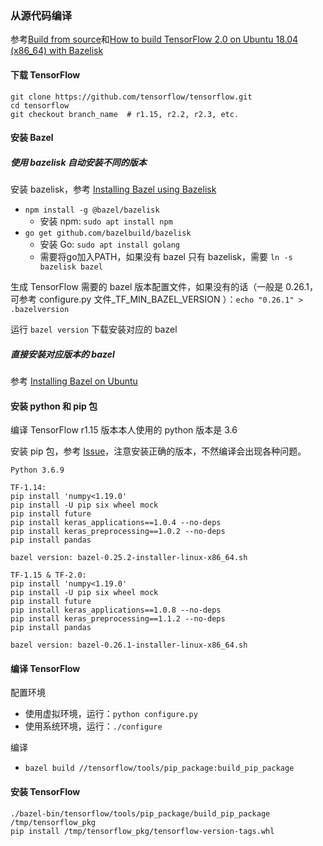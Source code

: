 ### 从源代码编译

参考[Build from source](https://www.tensorflow.org/install/source)和[How to build TensorFlow 2.0 on Ubuntu 18.04 (x86_64) with Bazelisk](https://gist.github.com/philwo/f3a8144e46168f23e40f291ffe92e63c)

#### 下载 TensorFlow

```
git clone https://github.com/tensorflow/tensorflow.git
cd tensorflow
git checkout branch_name  # r1.15, r2.2, r2.3, etc.
```

#### 安装 Bazel

##### 使用 bazelisk 自动安装不同的版本

安装 bazelisk，参考 [Installing Bazel using Bazelisk](https://docs.bazel.build/versions/3.4.0/install-bazelisk.html)

- `npm install -g @bazel/bazelisk`
  - 安装 npm: `sudo apt install npm`
- `go get github.com/bazelbuild/bazelisk`
  - 安装 Go: `sudo apt install golang`
  - 需要将go加入PATH，如果没有 bazel 只有 bazelisk，需要 `ln -s bazelisk bazel`

生成 TensorFlow 需要的 bazel 版本配置文件，如果没有的话（一般是 0.26.1，可参考 configure.py 文件_TF_MIN_BAZEL_VERSION ）：`echo "0.26.1" > .bazelversion`

运行 `bazel version` 下载安装对应的 bazel

##### 直接安装对应版本的 bazel

参考 [Installing Bazel on Ubuntu](https://docs.bazel.build/versions/3.4.0/install-ubuntu.html)

#### 安装 python 和 pip 包

编译 TensorFlow r1.15 版本本人使用的 python 版本是 3.6

安装 pip 包，参考 [Issue](https://github.com/tensorflow/tensorflow/issues/41061#issuecomment-662222308)，注意安装正确的版本，不然编译会出现各种问题。

```
Python 3.6.9

TF-1.14:
pip install 'numpy<1.19.0'
pip install -U pip six wheel mock
pip install future
pip install keras_applications==1.0.4 --no-deps
pip install keras_preprocessing==1.0.2 --no-deps
pip install pandas

bazel version: bazel-0.25.2-installer-linux-x86_64.sh

TF-1.15 & TF-2.0:
pip install 'numpy<1.19.0'
pip install -U pip six wheel mock
pip install future
pip install keras_applications==1.0.8 --no-deps
pip install keras_preprocessing==1.1.2 --no-deps
pip install pandas

bazel version: bazel-0.26.1-installer-linux-x86_64.sh
```

#### 编译 TensorFlow

配置环境

- 使用虚拟环境，运行：`python configure.py`
- 使用系统环境，运行：`./configure`

编译

- `bazel build //tensorflow/tools/pip_package:build_pip_package`

#### 安装 TensorFlow

```
./bazel-bin/tensorflow/tools/pip_package/build_pip_package /tmp/tensorflow_pkg
pip install /tmp/tensorflow_pkg/tensorflow-version-tags.whl
```
